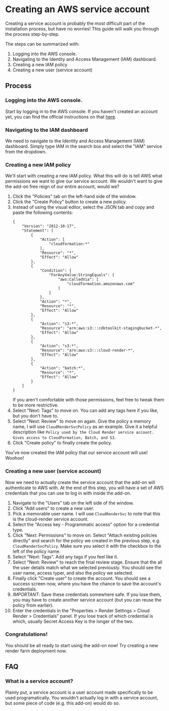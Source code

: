 # Creating an AWS service account

Creating a service account is probably the most difficult part of the installation process, but have no worries! This guide will walk you through the process step-by-step.

The steps can be summarized with:
1. Logging into the AWS console.
2. Navigating to the Identity and Access Management (IAM) dashboard.
3. Creating a new IAM policy
4. Creating a new user (service account)

## Process

### Logging into the AWS console.
Start by logging in to the AWS console. If you haven't created an account yet, you can find the official instructions on that [here](https://aws.amazon.com/premiumsupport/knowledge-center/create-and-activate-aws-account/).

### Navigating to the IAM dashboard
We need to navigate to the Identity and Access Management (IAM) dashboard. Simply type IAM in the search box and select the "IAM" service from the dropdown.

### Creating a new IAM policy
We'll start with creating a new IAM policy. What this will do is tell AWS what permissions we want to give our service account. We wouldn't want to give the add-on free reign of our entire account, would we?

1. Click the "Policies" tab on the left-hand side of the window.
2. Click the "Create Policy" button to create a new policy.
3. Instead of using the visual editor, select the JSON tab and copy and paste the following contents:
    ```
    {
        "Version": "2012-10-17",
        "Statement": [
            {
                "Action": [
                    "cloudformation:*"
                ],
                "Resource": "*",
                "Effect": "Allow"
            },
            {
                "Condition": {
                    "ForAnyValue:StringEquals": {
                        "aws:CalledVia": [
                            "cloudformation.amazonaws.com"
                        ]
                    }
                },
                "Action": "*",
                "Resource": "*",
                "Effect": "Allow"
            },
            {
                "Action": "s3:*",
                "Resource": "arn:aws:s3:::cdktoolkit-stagingbucket-*",
                "Effect": "Allow"
            },
            {
                "Action": "s3:*",
                "Resource": "arn:aws:s3:::cloud-render-*",
                "Effect": "Allow"
            },
            {
                "Action": "batch:*",
                "Resource": "*",
                "Effect": "Allow"
            }
        ]
    }
    ```
    If you aren't comfortable with those permissions, feel free to tweak them to be more restrictive.
4. Select "Next: Tags" to move on. You can add any tags here if you like, but you don't have to.
5. Select "Next: Review" to move on again. Give the policy a memory name, I will use `CloudRenderSvcPolicy` as an example. Give it a helpful description like `Policy used by the Cloud Render service account. Gives access to CloudFormation, Batch, and S3`.
6. Click "Create policy" to finally create the policy.

You've now created the IAM policy that our service account will use! Woohoo!

### Creating a new user (service account)
Now we need to actually create the service account that the add-on will authenticate to AWS with.
At the end of this step, you will have a set of AWS credentials that you can use to log in with inside the add-on.

1. Navigate to the "Users" tab on the left side of the window.
2. Click "Add users" to create a new user.
3. Pick a memorable user name. I will use `CloudRenderSvc` to note that this is the cloud-render service account.
4. Select the "Access key - Programmatic access" option for a credential type.
5. Click "Next: Permissions" to move on. Select "Attach existing policies directly" and search for the policy we created in the previous step, e.g. `CloudRenderSvcPolicy`. Make sure you select it with the checkbox to the left of the policy name.
6. Select "Next: Tags". Add any tags if you feel like it.
7. Select "Next: Review" to reach the final review stage. Ensure that the all the user details match what we selected previously. You should see the user name, access typer, and also the policy we selected.
8. Finally click "Create user" to create the account. You should see a success screen now, where you have the chance to save the account's credentials.
9. *IMPORTANT*: Save these credentials somewhere safe. If you lose them, you may have to create another service account (but you can reuse the policy from earlier).
10. Enter the credentials in the "Properties > Render Settings > Cloud Render > Credentials" panel. If you lose track of which credential is which, usually Secret Access Key is the longer of the two.

### Congratulations!
You should be all ready to start using the add-on now! Try creating a new render farm deployment now.

## FAQ
### What is a service account?
Plainly put, a service account is a user account made specifically to be used programatically. You wouldn't actually log in with a service account, but some piece of code (e.g. this add-on) would do so.
